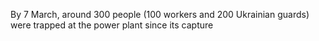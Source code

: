By 7 March, around 300 people (100 workers and 200 Ukrainian guards) were trapped at the power plant since its capture
